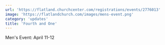 ```yaml
---
url: 'https://flatland.churchcenter.com/registrations/events/2776013'
image: 'https://flatlandchurch.com/images/mens-event.png'
category: 'updates'
title: 'Fourth and One'
---
```


Men's Event: April 11-12
